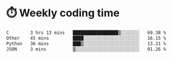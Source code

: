 
# :stopwatch: Weekly coding time
<!--START_SECTION:waka-->

```txt
C        3 hrs 13 mins   █████████████████▒░░░░░░░   69.38 %
Other    45 mins         ████░░░░░░░░░░░░░░░░░░░░░   16.15 %
Python   36 mins         ███▒░░░░░░░░░░░░░░░░░░░░░   13.21 %
JSON     3 mins          ▒░░░░░░░░░░░░░░░░░░░░░░░░   01.26 %
```

<!--END_SECTION:waka-->


<!-- <p> <img src="https://github-readme-stats.vercel.app/api?username=cozgerest&show_icons=true&hide_border=false" />  </p> -->

